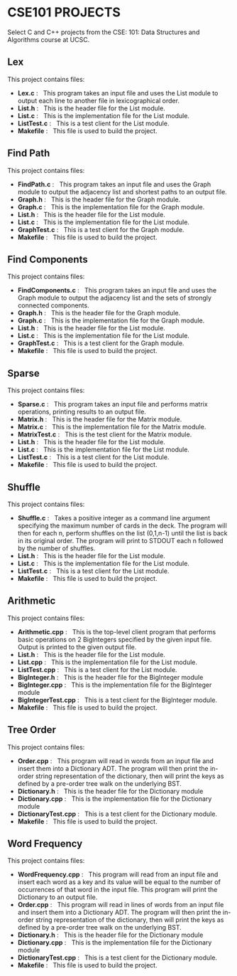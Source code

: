 # CSE101 PROJECTS
Select C and C++ projects from the CSE: 101: Data Structures and Algorithms course at UCSC. 

## Lex
This project contains files:
- **Lex.c** : &nbsp; This program takes an input file and uses the List module to output each line to another file in lexicographical order.
- **List.h** : &nbsp; This is the header file for the List module.
- **List.c** : &nbsp; This is the implementation file for the List module.
- **ListTest.c** : &nbsp; This is a test client for the List module.
- **Makefile** : &nbsp; This file is used to build the project.

## Find Path
This project contains files:
- **FindPath.c** : &nbsp; This program takes an input file and uses the Graph module to output the adjacency list and shortest paths to an output file.
- **Graph.h** : &nbsp; This is the header file for the Graph module.
- **Graph.c** : &nbsp; This is the implementation file for the Graph module.
- **List.h** : &nbsp; This is the header file for the List module.
- **List.c** : &nbsp; This is the implementation file for the List module.
- **GraphTest.c** : &nbsp; This is a test client for the Graph module.
- **Makefile** : &nbsp; This file is used to build the project.

## Find Components
This project contains files:
- **FindComponents.c** : &nbsp; This program takes an input file and uses the Graph module to output the adjacency list and the sets of strongly connected components.
- **Graph.h** : &nbsp; This is the header file for the Graph module.
- **Graph.c** : &nbsp; This is the implementation file for the Graph module.
- **List.h** : &nbsp; This is the header file for the List module.
- **List.c** : &nbsp; This is the implementation file for the List module.
- **GraphTest.c** : &nbsp; This is a test client for the Graph module.
- **Makefile** : &nbsp; This file is used to build the project.

## Sparse
This project contains files:
- **Sparse.c** : &nbsp; This program takes an input file and performs matrix operations, printing results to an output file.
- **Matrix.h** : &nbsp; This is the header file for the Matrix module.
- **Matrix.c** : &nbsp; This is the implementation file for the Matrix module.
- **MatrixTest.c** : &nbsp; This is the test client for the Matrix module.
- **List.h** : &nbsp; This is the header file for the List module.
- **List.c** : &nbsp; This is the implementation file for the List module.
- **ListTest.c** : &nbsp; This is a test client for the List module.
- **Makefile** : &nbsp; This file is used to build the project.

## Shuffle
This project contains files:
- **Shuffle.c** : &nbsp; Takes a positive integer as a command line argument specifying the maximum number of cards in the deck. The program will then for each n, perform shuffles on the list (0,1,n-1) until the list is back in its original order. The program will print to STDOUT each n followed by the number of shuffles. 
- **List.h** : &nbsp; This is the header file for the List module.
- **List.c** : &nbsp; This is the implementation file for the List module.
- **ListTest.c** : &nbsp; This is a test client for the List module.
- **Makefile** : &nbsp; This file is used to build the project.

## Arithmetic
This project contains files:
- **Arithmetic.cpp** : &nbsp; This is the top-level client program that performs basic operations on 2 BigIntegers specified by the given input file. Output is printed to the given output file.
- **List.h** : &nbsp; This is the header file for the List module.
- **List.cpp** : &nbsp; This is the implementation file for the List module.
- **ListTest.cpp** : &nbsp; This is a test client for the List module.
- **BigInteger.h** : &nbsp; This is the header file for the BigInteger module
- **BigInteger.cpp** : &nbsp; This is the implementation file for the BigInteger module
- **BigIntegerTest.cpp** : &nbsp; This is a test client for the BigInteger module.
- **Makefile** : &nbsp; This file is used to build the project.

## Tree Order
This project contains files:
- **Order.cpp** : &nbsp; This program will read in words from an input file and insert them into a Dictionary ADT. The program will then print the in-order string representation of the dictionary, then will print the keys as defined by a pre-order tree walk on the underlying BST.
- **Dictionary.h** : &nbsp; This is the header file for the Dictionary module
- **Dictionary.cpp** : &nbsp; This is the implementation file for the Dictionary module
- **DictionaryTest.cpp** : &nbsp; This is a test client for the Dictionary module.
- **Makefile** : &nbsp; This file is used to build the project.

## Word Frequency
This project contains files:
- **WordFrequency.cpp** : &nbsp; This program will read from an input file and insert each word as a key and its value will be equal to the number of occurrences of that word in the input file. This program will print the Dictionary to an output file.
- **Order.cpp** : &nbsp; This program will read in lines of words from an input file and insert them into a Dictionary ADT. The program will then print the in-order string representation of the dictionary, then will print the keys as defined by a pre-order tree walk on the underlying BST.
- **Dictionary.h** : &nbsp; This is the header file for the Dictionary module
- **Dictionary.cpp** : &nbsp; This is the implementation file for the Dictionary module
- **DictionaryTest.cpp** : &nbsp; This is a test client for the Dictionary module.
- **Makefile** : &nbsp; This file is used to build the project.
